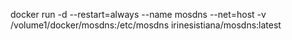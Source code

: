 docker run -d --restart=always --name mosdns --net=host -v /volume1/docker/mosdns:/etc/mosdns irinesistiana/mosdns:latest
